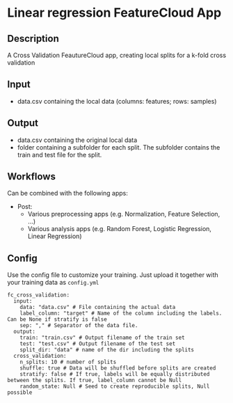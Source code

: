 # Linear regression FeatureCloud App

## Description
A Cross Validation FeautureCloud app, creating local splits for a k-fold cross validation

## Input
- data.csv containing the local data (columns: features; rows: samples)

## Output
- data.csv containing the original local data
- folder containing a subfolder for each split. The subfolder contains the train and test file for the split.

## Workflows
Can be combined with the following apps:
- Post: 
  - Various preprocessing apps (e.g. Normalization, Feature Selection, ...) 
  - Various analysis apps (e.g. Random Forest, Logistic Regression, Linear Regression)

## Config
Use the config file to customize your training. Just upload it together with your training data as `config.yml`
```
fc_cross_validation:
  input:
    data: "data.csv" # File containing the actual data
    label_column: "target" # Name of the column including the labels. Can be None if stratify is false
    sep: "," # Separator of the data file.
  output:
    train: "train.csv" # Output filename of the train set
    test: "test.csv" # Output filename of the test set
    split_dir: "data" # name of the dir including the splits
  cross_validation:
    n_splits: 10 # number of splits
    shuffle: true # Data will be shuffled before splits are created
    stratify: false # If true, labels will be equally distributed between the splits. If true, label_column cannot be Null
    random_state: Null # Seed to create reproducible splits, Null possible
```
